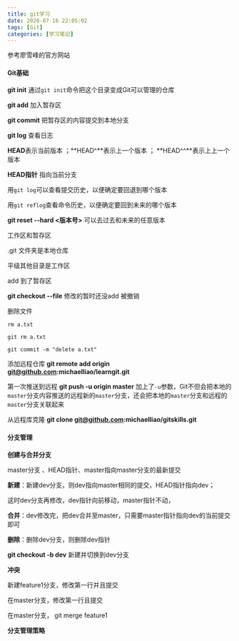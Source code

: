 ```yaml
---
title: git学习
date: 2020-07-16 22:05:02
tags: [Git]
categories: [学习笔记]
---
```


参考廖雪峰的官方网站

<!--more-->



#### Git基础

**git init**   通过`git init`命令把这个目录变成Git可以管理的仓库



**git add**  加入暂存区



**git commit** 把暂存区的内容提交到本地分支



**git log**  查看日志



**HEAD**表示当前版本 ；**HEAD^**表示上一个版本 ； **HEAD^^**表示上上一个版本 

**HEAD指针**   指向当前分支





用`git log`可以查看提交历史，以便确定要回退到哪个版本

用`git reflog`查看命令历史，以便确定要回到未来的哪个版本

**git reset --hard <版本号>** 可以去过去和未来的任意版本



工作区和暂存区

.git  文件夹是本地仓库

平级其他目录是工作区

add 到了暂存区



**git checkout --file**   修改的暂时还没add 被撤销



删除文件

```
rm a.txt

git rm a.txt

git commit -m "delete a.txt"
```



添加远程仓库   **git remote add origin git@github.com:michaelliao/learngit.git**

第一次推送到远程 **git push -u origin master**   加上了`-u`参数，Git不但会把本地的`master`分支内容推送的远程新的`master`分支，还会把本地的`master`分支和远程的`master`分支关联起来



从远程库克隆  **git clone git@github.com:michaelliao/gitskills.git**



#### 分支管理



**创建与合并分支**

master分支 、HEAD指针、master指向master分支的最新提交

**新建**：新建dev分支，则dev指向master相同的提交，HEAD指针指向dev；

这时dev分支再修改，dev指针向前移动，master指针不动，

**合并**：dev修改完，把dev合并至master，只需要master指针指向dev的当前提交即可

**删除**：删除dev分支，则删除dev指针



**git checkout -b dev**  新建并切换到dev分支



**冲突**

新建feature1分支，修改第一行并且提交

在master分支，修改第一行且提交

在master分支， git merge feature1 



**分支管理策略**